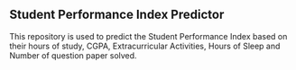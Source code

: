 ## Student Performance Index Predictor
This repository is used to predict the Student Performance Index based on their hours of study, CGPA, Extracurricular Activities, Hours of Sleep and Number of question paper solved.

